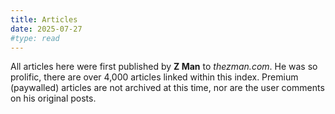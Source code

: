 ```yaml
---
title: Articles
date: 2025-07-27
#type: read
---
```


All articles here were first published by **Z Man** to *thezman.com*. He was so prolific, there are over 4,000 articles linked within this index. Premium (paywalled) articles are not archived at this time, nor are the user comments on his original posts.

